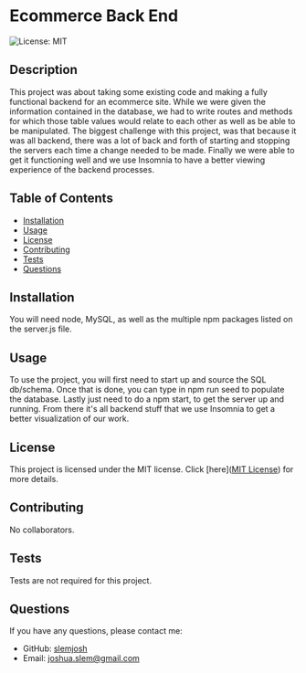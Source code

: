 # Ecommerce Back End

![License: MIT](https://img.shields.io/badge/License-MIT-yellow.svg)

## Description

This project was about taking some existing code and making a fully functional backend for an ecommerce site. While we were given the information contained in the database, we had to write routes and methods for which those table values would relate to each other as well as be able to be manipulated. The biggest challenge with this project, was that because it was all backend, there was a lot of back and forth of starting and stopping the servers each time a change needed to be made. Finally we were able to get it functioning well and we use Insomnia to have a better viewing experience of the backend processes.

## Table of Contents

- [Installation](#installation)
- [Usage](#usage)
- [License](#license)
- [Contributing](#contributing)
- [Tests](#tests)
- [Questions](#questions)

## Installation

You will need node, MySQL, as well as the multiple npm packages listed on the server.js file.

## Usage

To use the project, you will first need to start up and source the SQL db/schema. Once that is done, you can type in npm run seed to populate the database. Lastly just need to do a npm start, to get the server up and running. From there it's all backend stuff that we use Insomnia to get a better visualization of our work.

## License

This project is licensed under the MIT license. Click [here]([MIT License](https://opensource.org/licenses/MIT)) for more details.

## Contributing

No collaborators.

## Tests

Tests are not required for this project.

## Questions

If you have any questions, please contact me:

- GitHub: [slemjosh](https://github.com/slemjosh)
- Email: [joshua.slem@gmail.com](mailto:joshua.slem@gmail.com)
